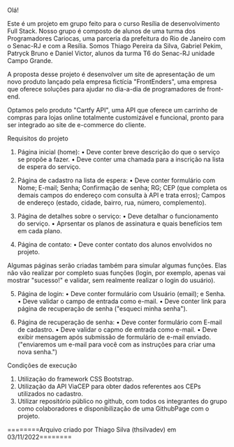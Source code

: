 Olá!

Este é um projeto em grupo feito para o curso Resília de desenvolvimento Full Stack. Nosso grupo é composto de alunos de uma turma dos Programadores Cariocas, uma parceria da prefeitura do Rio de Janeiro com o Senac-RJ e com a Resília. Somos Thiago Pereira da Silva, Gabriel Pekim, Patryck Bruno e Daniel Victor, alunos da turma T6 do Senac-RJ unidade Campo Grande.

A proposta desse projeto é desenvolver um site de apresentação de um novo produto lançado pela empresa fictícia "FrontEnders", uma empresa que oferece soluções para ajudar no dia-a-dia de programadores de front-end.

Optamos pelo produto "Cartfy API", uma API que oferece um carrinho de compras para lojas online totalmente customizável e funcional, pronto para ser integrado ao site de e-commerce do cliente.

Requisitos do projeto

1) Página inicial (home):
• Deve conter breve descrição do que o serviço se propõe a fazer.
• Deve conter uma chamada para a inscrição na lista de espera do serviço.

2) Página de cadastro na lista de espera:
• Deve conter formulário com Nome; E-mail; Senha; Confirmação de senha; RG; CEP (que completa os demais campos do endereço com consulta à API e trata erros); Campos de endereço (estado, cidade, bairro, rua, número, complemento).

3) Página de detalhes sobre o serviço:
• Deve detalhar o funcionamento do serviço.
• Aprsentar os planos de assinatura e quais benefícios tem em cada plano.

4) Página de contato:
• Deve conter contato dos alunos envolvidos no projeto.

Algumas páginas serão criadas também para simular algumas funções. Elas não vão realizar por completo suas funções (login, por exemplo, apenas vai mostrar "sucesso!" e validar, sem realmente realizar o login do usuário).

5) Página de login:
• Deve conter formulário com Usuário (email); e Senha.
• Deve validar o campo de entrada como e-mail.
• Deve conter link para página de recuperação de senha ("esqueci minha senha").

6) Página de recuperação de senha:
• Deve conter formulário com E-mail de cadastro. • Deve validar o capmo de entrada como e-mail.
• Deve exibir mensagem após submissão de formulário de e-mail enviado. ("enviaremos um e-mail para você com as instruções para criar uma nova senha.")

Condições de execução
1) Utilização do framework CSS Bootstrap.
2) Utilização da API ViaCEP para obter dados referentes aos CEPs utilizados no cadastro.
3) Utilizar repositório público no github, com todos os integrantes do grupo como colaboradores e disponibilização de uma GithubPage com o projeto.

========Arquivo criado por Thiago Silva (thsilvadev) em 03/11/2022========
